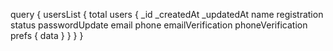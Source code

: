 query {
    usersList {
        total
        users {
            _id
            _createdAt
            _updatedAt
            name
            registration
            status
            passwordUpdate
            email
            phone
            emailVerification
            phoneVerification
            prefs {
                data
            }
        }
    }
}
